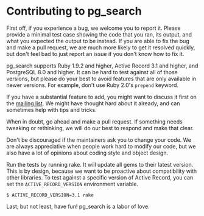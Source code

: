 # Contributing to pg_search

First off, if you experience a bug, we welcome you to report it. Please provide a minimal test case showing the code that you ran, its output, and what you expected the output to be instead. If you are able to fix the bug and make a pull request, we are much more likely to get it resolved quickly, but don't feel bad to just report an issue if you don't know how to fix it.

pg_search supports Ruby 1.9.2 and higher, Active Record 3.1 and higher, and PostgreSQL 8.0 and higher. It can be hard to test against all of those versions, but please do your best to avoid features that are only available in newer versions. For example, don't use Ruby 2.0's `prepend` keyword.

If you have a substantial feature to add, you might want to discuss it first on the [mailing list](https://groups.google.com/forum/#!forum/casecommons-dev). We might have thought hard about it already, and can sometimes help with tips and tricks.

When in doubt, go ahead and make a pull request. If something needs tweaking or rethinking, we will do our best to respond and make that clear.

Don't be discouraged if the maintainers ask you to change your code. We are always appreciative when people work hard to modify our code, but we also have a lot of opinions about coding style and object design.

Run the tests by running rake. It will update all gems to their latest version. This is by design, because we want to be proactive about compatibility with other libraries. To test against a specific version of Active Record, you can set the `ACTIVE_RECORD_VERSION` environment variable.

    $ ACTIVE_RECORD_VERSION=3.1 rake

Last, but not least, have fun! pg_search is a labor of love.